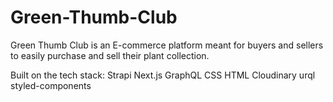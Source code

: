 # Green-Thumb-Club


Green Thumb Club is an E-commerce platform meant for buyers and sellers to easily purchase and sell their plant collection.

Built on the tech stack:
Strapi
Next.js
GraphQL
CSS
HTML
Cloudinary
urql
styled-components
